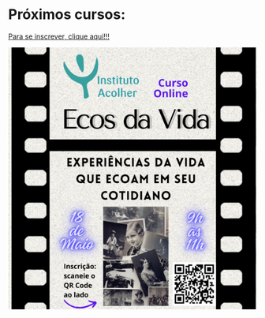 # Próximos cursos:

[Para se inscrever, clique aqui!!!](https://forms.gle/657otZKb2hUVURgeA)

![](/img/capa-2024-05-18.png)
